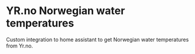 # YR.no Norwegian water temperatures
Custom integration to home assistant to get Norwegian water temperatures from Yr.no.